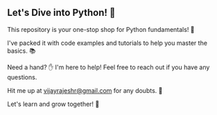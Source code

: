 ## Let's Dive into Python! 🐍

 This repository is your one-stop shop for Python fundamentals!  🚀

  I've packed it with code examples and tutorials to help you master the basics. 📚

  Need a hand?   ✋ I'm here to help! Feel free to reach out if you have any questions. 

  Hit me up at vijayrajeshr@gmail.com  for any doubts. 📧

Let's learn and grow together! 🌱

